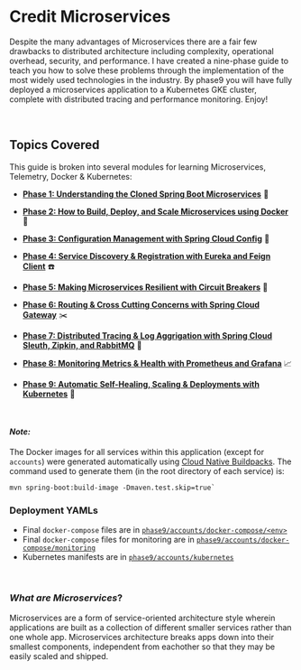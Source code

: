 # Credit Microservices
Despite the many advantages of Microservices there are a fair few drawbacks to distributed architecture including complexity, operational overhead, security, and performance. I have created a nine-phase guide to teach you how to solve these problems through the implementation of the most widely used technologies in the industry. By phase9 you will have fully deployed a microservices application to a Kubernetes GKE cluster, complete with distributed tracing and performance monitoring.  Enjoy!

<br>

## Topics Covered
This guide is broken into several modules for learning Microservices, Telemetry, Docker & Kubernetes:

- [**Phase 1: Understanding the Cloned Spring Boot Microservices**](https://github.com/sophiagavrila/credit-microservices/tree/main/phase1) :brain:

- [**Phase 2: How to Build, Deploy, and Scale Microservices using Docker**](https://github.com/sophiagavrila/credit-microservices/tree/main/phase2) :whale:

- [**Phase 3: Configuration Management with Spring Cloud Config**](https://github.com/sophiagavrila/credit-microservices/tree/main/phase3) :key:

- [**Phase 4: Service Discovery & Registration with Eureka and Feign Client**](https://github.com/sophiagavrila/credit-microservices/tree/main/phase4) :phone:

- [**Phase 5: Making Microservices Resilient with Circuit Breakers**](https://github.com/sophiagavrila/credit-microservices/tree/main/phase5) :muscle:

- [**Phase 6: Routing & Cross Cutting Concerns with Spring Cloud Gateway**](https://github.com/sophiagavrila/credit-microservices/tree/main/phase6) :scissors:

- [**Phase 7: Distributed Tracing & Log Aggrigation with Spring Cloud Sleuth, Zipkin, and RabbitMQ**](https://github.com/sophiagavrila/credit-microservices/tree/main/phase7) :incoming_envelope:

- [**Phase 8: Monitoring Metrics & Health with Prometheus and Grafana**](https://github.com/sophiagavrila/credit-microservices/tree/main/phase8) :chart_with_upwards_trend:

- [**Phase 9: Automatic Self-Healing, Scaling & Deployments with Kubernetes**](https://github.com/sophiagavrila/credit-microservices/tree/main/phase9) :octopus:

<br>

#### *Note:* <br>
The Docker images for all services within this application (except for `accounts`) were generated automatically using [Cloud Native Buildpacks](https://buildpacks.io/). The command used to generate them (in the root directory of each service) is: 

```
mvn spring-boot:build-image -Dmaven.test.skip=true`
```

### Deployment YAMLs
- Final `docker-compose` files are in [`phase9/accounts/docker-compose/<env>`](https://github.com/sophiagavrila/credit-microservices/blob/main/phase9/accounts/docker-compose/default/docker-compose.yml)
- Final `docker-compose` files for monitoring are in [`phase9/accounts/docker-compose/monitoring`](https://github.com/sophiagavrila/credit-microservices/tree/main/phase9/accounts/docker-compose/monitor)
- Kubernetes manifests are in [`phase9/accounts/kubernetes`](https://github.com/sophiagavrila/credit-microservices/tree/main/phase9/accounts/kubernetes)


<br>

### *What are Microservices*?
Microservices are a form of service-oriented architecture style wherein applications are built as a collection of different smaller services rather than one whole app.  Microservices architecture breaks apps down into their smallest components, independent from eachother so that they may be easily scaled and shipped.
